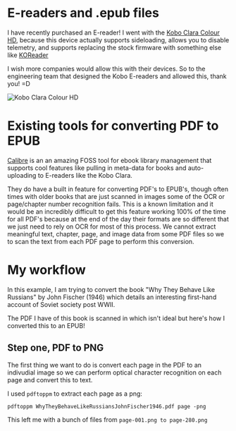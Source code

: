 # E-readers and .epub files

I have recently purchased an E-reader! I went with the [Kobo Clara Colour HD](https://us.kobobooks.com/products/kobo-clara-colour), because this device actually supports sideloading, allows you to disable telemetry, and supports replacing the stock firmware with something else like [KOReader](https://koreader.rocks/)

I wish more companies would allow this with their devices. So to the engineering team that designed the Kobo E-readers and allowed this, thank you! =D

![Kobo Clara Colour HD](/workflow-for-pdf-to-epub/kobo-clara-colour-hd.webp "width=60%")

# Existing tools for converting PDF to EPUB

[Calibre](https://github.com/kovidgoyal/calibre) is an an amazing FOSS tool for ebook library management that supports cool features like pulling in meta-data for books and auto-uploading to E-readers like the Kobo Clara.

They do have a built in feature for converting PDF's to EPUB's, though often times with older books that are just scanned in images some of the OCR or page/chapter number recognition fails. This is a known limitation and it would be an incredibly difficult to get this feature working 100% of the time for all PDF's because at the end of the day their formats are so different that we just need to rely on OCR for most of this process. We cannot extract meaningful text, chapter, page, and image data from some PDF files so we to scan the text from each PDF page to perform this conversion.

# My workflow

In this example, I am trying to convert the book "Why They Behave Like Russians" by John Fischer (1946) which details an interesting first-hand account of Soviet society post WWII.

The PDF I have of this book is scanned in which isn't ideal but here's how I converted this to an EPUB!

## Step one, PDF to PNG

The first thing we want to do is convert each page in the PDF to an indivudial image so we can perform optical character recognition on each page and convert this to text.

I used `pdftoppm` to extract each page as a png:

`pdftoppm WhyTheyBehaveLikeRussiansJohnFischer1946.pdf page -png`

This left me with a bunch of files from `page-001.png to page-280.png`
